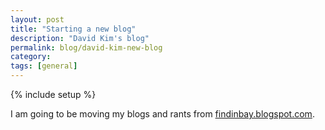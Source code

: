 ```yaml
---
layout: post
title: "Starting a new blog"
description: "David Kim's blog"
permalink: blog/david-kim-new-blog
category:
tags: [general]
---
```

{% include setup %}

I am going to be moving my blogs and rants from [findinbay.blogspot.com](http://findinbay.blogspot.com).
